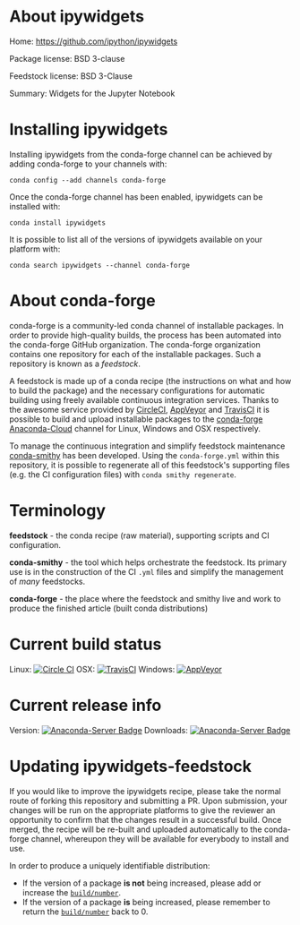 About ipywidgets
================

Home: https://github.com/ipython/ipywidgets

Package license: BSD 3-clause

Feedstock license: BSD 3-Clause

Summary: Widgets for the Jupyter Notebook



Installing ipywidgets
=====================

Installing ipywidgets from the conda-forge channel can be achieved by adding conda-forge to your channels with:

```
conda config --add channels conda-forge
```

Once the conda-forge channel has been enabled, ipywidgets can be installed with:

```
conda install ipywidgets
```

It is possible to list all of the versions of ipywidgets available on your platform with:

```
conda search ipywidgets --channel conda-forge
```


About conda-forge
=================

conda-forge is a community-led conda channel of installable packages.
In order to provide high-quality builds, the process has been automated into the
conda-forge GitHub organization. The conda-forge organization contains one repository 
for each of the installable packages. Such a repository is known as a *feedstock*.

A feedstock is made up of a conda recipe (the instructions on what and how to build
the package) and the necessary configurations for automatic building using freely
available continuous integration services. Thanks to the awesome service provided by
[CircleCI](https://circleci.com/), [AppVeyor](http://www.appveyor.com/)
and [TravisCI](https://travis-ci.org/) it is possible to build and upload installable
packages to the [conda-forge](https://anaconda.org/conda-forge)
[Anaconda-Cloud](http://docs.anaconda.org/) channel for Linux, Windows and OSX respectively.

To manage the continuous integration and simplify feedstock maintenance
[conda-smithy](http://github.com/conda-forge/conda-smithy) has been developed.
Using the ``conda-forge.yml`` within this repository, it is possible to regenerate all of
this feedstock's supporting files (e.g. the CI configuration files) with ``conda smithy regenerate``.


Terminology
===========

**feedstock** - the conda recipe (raw material), supporting scripts and CI configuration.

**conda-smithy** - the tool which helps orchestrate the feedstock.
                   Its primary use is in the construction of the CI ``.yml`` files
                   and simplify the management of *many* feedstocks.

**conda-forge** - the place where the feedstock and smithy live and work to
                  produce the finished article (built conda distributions)

Current build status
====================

Linux: [![Circle CI](https://circleci.com/gh/conda-forge/ipywidgets-feedstock.svg?style=svg)](https://circleci.com/gh/conda-forge/ipywidgets-feedstock)
OSX: [![TravisCI](https://travis-ci.org/conda-forge/ipywidgets-feedstock.svg?branch=master)](https://travis-ci.org/conda-forge/ipywidgets-feedstock) 
Windows: [![AppVeyor](https://ci.appveyor.com/api/projects/status/github/conda-forge/ipywidgets-feedstock?svg=True)](https://ci.appveyor.com/project/conda-forge/ipywidgets-feedstock/branch/master)

Current release info
====================
Version: [![Anaconda-Server Badge](https://anaconda.org/conda-forge/ipywidgets/badges/version.svg)](https://anaconda.org/conda-forge/ipywidgets)
Downloads: [![Anaconda-Server Badge](https://anaconda.org/conda-forge/ipywidgets/badges/downloads.svg)](https://anaconda.org/conda-forge/ipywidgets)


Updating ipywidgets-feedstock
=============================

If you would like to improve the ipywidgets recipe, please take the normal
route of forking this repository and submitting a PR. Upon submission, your changes will
be run on the appropriate platforms to give the reviewer an opportunity to confirm that the
changes result in a successful build. Once merged, the recipe will be re-built and uploaded
automatically to the conda-forge channel, whereupon they will be available for everybody to
install and use.

In order to produce a uniquely identifiable distribution:
 * If the version of a package **is not** being increased, please add or increase
   the [``build/number``](http://conda.pydata.org/docs/building/meta-yaml.html#build-number-and-string). 
 * If the version of a package **is** being increased, please remember to return
   the [``build/number``](http://conda.pydata.org/docs/building/meta-yaml.html#build-number-and-string)
   back to 0.
